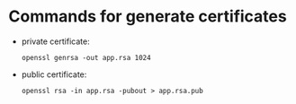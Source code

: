 # Commands for generate certificates

- private certificate:

    ```shell
    openssl genrsa -out app.rsa 1024
    ```

- public certificate:
    ```shell
    openssl rsa -in app.rsa -pubout > app.rsa.pub
    ```